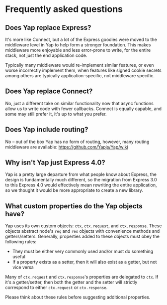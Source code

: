 # Frequently asked questions

## Does Yap replace Express?

  It's more like Connect, but a lot of the Express goodies were moved to the middleware level in Yap to help form a stronger foundation. 
  This makes middleware more enjoyable and less error-prone to write, for the entire stack, not just the end application code.

  Typically many middleware would re-implement similar features, or even worse incorrectly implement them,
  when features like signed cookie secrets among others are typically application-specific, not middleware specific.

## Does Yap replace Connect?

  No, just a different take on similar functionality
  now that async functions allow us to write code with fewer callbacks. 
  Connect is equally capable, and some may still prefer it, it's up to what you prefer.

## Does Yap include routing?

  No – out of the box Yap has no form of routing, however,
  many routing middleware are available: https://github.com/Yapjs/Yap/wiki

## Why isn't Yap just Express 4.0?

  Yap is a pretty large departure from what people know about Express,
  the design is fundamentally much different, so the migration from
  Express 3.0 to this Express 4.0 would effectively mean rewriting
  the entire application, so we thought it would be more appropriate
  to create a new library.

## What custom properties do the Yap objects have?

  Yap uses its own custom objects: `ctx`, `ctx.request`, and `ctx.response`.
  These objects abstract node's `req` and `res` objects with convenience methods and getters/setters.
  Generally, properties added to these objects must obey the following rules:

  - They must be either very commonly used and/or must do something useful
  - If a property exists as a setter, then it will also exist as a getter, but not vice versa

Many of `ctx.request` and `ctx.response`'s properties are delegated to `ctx`.
If it's a getter/setter, then both the getter and the setter will strictly
correspond to either `ctx.request` or `ctx.response`.

Please think about these rules before suggesting additional properties.
